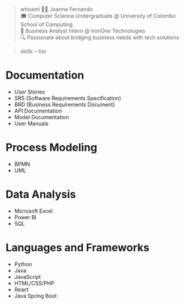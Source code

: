 > whoami
👩‍💻 Joanne Fernando  
🎓 Computer Science Undergraduate @ University of Colombo School of Computing  
💼 Business Analyst Intern @ IronOne Technologies  
🔍 Passionate about bridging business needs with tech solutions

> skills --list

# Documentation
- User Stories
- SRS (Software Requirements Specification)
- BRD (Business Requirements Document)
- API Documentation
- Model Documentation
- User Manuals

# Process Modeling
- BPMN
- UML

# Data Analysis
- Microsoft Excel
- Power BI
- SQL

# Languages and Frameworks
- Python
- Java
- JavaScript
- HTML/CSS/PHP
- React
- Java Spring Boot
